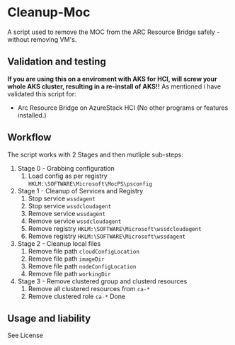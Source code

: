 # Cleanup-Moc
A script used to remove the MOC from the ARC Resource Bridge safely - without removing VM's.


## Validation and testing
**If you are using this on a enviroment with AKS for HCI, will screw your whole AKS cluster, resulting in a re-install of AKS!!**
As mentioned i have validated this script for:
- Arc Resource Bridge on AzureStack HCI (No other programs or features installed.)


## Workflow
The script works with 2 Stages and then mutliple sub-steps:
1. Stage 0 - Grabbing configuration
   1. Load config as per registry `HKLM:\SOFTWARE\Microsoft\MocPS\psconfig`
2. Stage 1 - Cleanup of Services and Registry
   1. Stop service `wssdagent`
   2. Stop service `wssdcloudagent`
   3. Remove service `wssdagent`
   4. Remove service `wssdcloudagent`
   5. Remove registry `HKLM:\SOFTWARE\Microsoft\wssdcloudagent`
   6. Remove registry `HKLM:\SOFTWARE\Microsoft\wssdagent`
3. Stage 2 - Cleanup local files
   1. Remove file path `cloudConfigLocation`
   2. Remove file path `imageDir`
   3. Remove file path `nodeConfigLocation`
   4. Remove file path `workingDir`
4. Stage 3 - Remove clustered group and clusterd resources
   1. Remove all clustered resources from `ca-*`
   2. Remove clustered role `ca-*`
Done

## Usage and liability
See License
